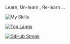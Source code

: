 Learn, Un-learn , Re-learn ...


![My Skills](https://skillicons.dev/icons?i=html,css,js,typescript,nodejs,express,npm,php,postgres,mongodb,mysql,react,redux,nextjs,rust,gitlab,nginx,vercel,jest,graphql,deno,nestjs)

[![Top Langs](https://github-readme-stats.vercel.app/api/top-langs/?username=pratikpz&layout=pie)](https://github.com/anuraghazra/github-readme-stats)








[![GitHub Streak](https://streak-stats.demolab.com/?user=pratikpz&theme=dark)](https://git.io/streak-stats)

